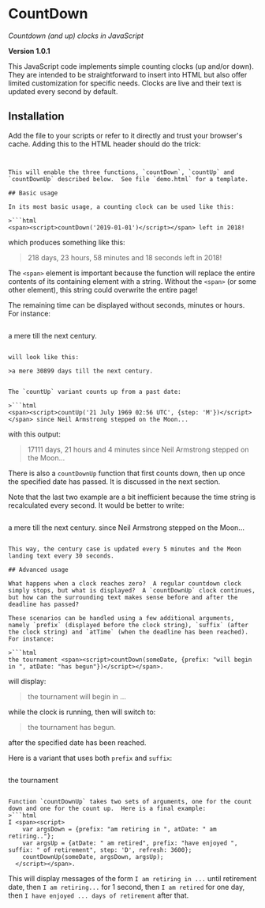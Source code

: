 # CountDown
_Countdown (and up) clocks in JavaScript_

**Version 1.0.1**

This JavaScript code implements simple counting clocks (up and/or down).  They are intended to be straightforward to insert into HTML but also offer limited customization for specific needs.  Clocks are live and their text is updated every second by default.

## Installation

Add the file to your scripts or refer to it directly and trust your browser's cache. Adding this to the HTML header should do the trick:

>```html
<script src="http://charpov.github.io/CountDown/scripts/countdown.js"></script>  
```

This will enable the three functions, `countDown`, `countUp` and `countDownUp` described below.  See file `demo.html` for a template.

## Basic usage

In its most basic usage, a counting clock can be used like this:

>```html
<span><script>countDown('2019-01-01')</script></span> left in 2018!
```

which produces something like this:

>218 days, 23 hours, 58 minutes and 18 seconds left in 2018!

The `<span>` element is important because the function will replace the entire contents of its containing element with a string.  Without the `<span>` (or some other element), this string could overwrite the entire page!

The remaining time can be displayed without seconds, minutes or hours.  For instance:

>```html
a mere <span><script>countDown('2101-01-01', {step: 'D'})</script></span> till the next century.
```

will look like this:

>a mere 30899 days till the next century.


The `countUp` variant counts up from a past date:

>```html
<span><script>countUp('21 July 1969 02:56 UTC', {step: 'M'})</script></span> since Neil Armstrong stepped on the Moon...
```

with this output:

>17111 days, 21 hours and 4 minutes since Neil Armstrong stepped on the Moon…

There is also a `countDownUp` function that first counts down, then up once the specified date has passed.  It is discussed in the next section.

Note that the last two example are a bit inefficient because the time string is recalculated every second.  It would be better to write:

>```html
a mere <span><script>countDown('2101-01-01', {step: 'D', refresh: 300})</script></span> till the next century.
<span><script>countUp('21 July 1969 02:56 UTC', {step: 'M', refresh: 30})</script></span> since Neil Armstrong stepped on the Moon...
```

This way, the century case is updated every 5 minutes and the Moon landing text every 30 seconds.

## Advanced usage

What happens when a clock reaches zero?  A regular countdown clock simply stops, but what is displayed?  A `countDownUp` clock continues, but how can the surrounding text makes sense before and after the deadline has passed?

These scenarios can be handled using a few additional arguments, namely `prefix` (displayed before the clock string), `suffix` (after the clock string) and `atTime` (when the deadline has been reached).  For instance:

>```html
the tournament <span><script>countDown(someDate, {prefix: "will begin in ", atDate: "has begun"})</script></span>.
```

will display:
>the tournament will begin in ...

while the clock is running, then will switch to:

>the tournament has begun.

after the specified date has been reached.

Here is a variant that uses both `prefix` and `suffix`:

>```html
the tournament <span><script>countDown(someDate, {prefix: "will begin in ", suffix: '.', atDate: "has begun!"})</script></span>
```

Function `countDownUp` takes two sets of arguments, one for the count down and one for the count up.  Here is a final example:
>```html
I <span><script>
    var argsDown = {prefix: "am retiring in ", atDate: " am retiring.."};
    var argsUp = {atDate: " am retired", prefix: "have enjoyed ", suffix: " of retirement", step: 'D', refresh: 3600};
    countDownUp(someDate, argsDown, argsUp);
  </script></span>.
```

This will display messages of the form `I am retiring in ...` until retirement date, then `I am retiring...` for 1 second, then `I am retired` for one day, then `I have enjoyed ... days of retirement` after that.

